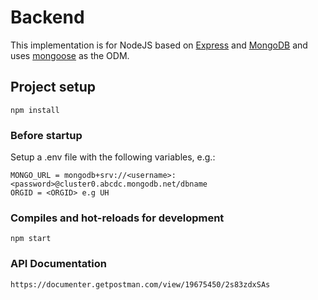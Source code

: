 # Backend

This implementation is for NodeJS based on [Express](https://expressjs.com/) and [MongoDB](https://www.mongodb.com/) and uses [mongoose](https://mongoosejs.com/) as the ODM.

## Project setup
```
npm install
```

### Before startup 
Setup a .env file with the following variables, e.g.:

```
MONGO_URL = mongodb+srv://<username>:<password>@cluster0.abcdc.mongodb.net/dbname
ORGID = <ORGID> e.g UH

```

### Compiles and hot-reloads for development
```
npm start
```
### API Documentation
```
https://documenter.getpostman.com/view/19675450/2s83zdxSAs
```
